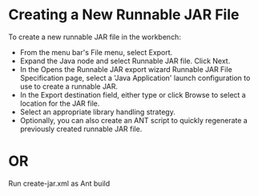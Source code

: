 # Creating a New Runnable JAR File
To create a new runnable JAR file in the workbench:

* From the menu bar's File menu, select Export.
* Expand the Java node and select Runnable JAR file. Click Next.
* In the Opens the Runnable JAR export wizard Runnable JAR File Specification page, select a 'Java Application' launch configuration to use to create a runnable JAR.
* In the Export destination field, either type or click Browse to select a location for the JAR file.
* Select an appropriate library handling strategy.
* Optionally, you can also create an ANT script to quickly regenerate a previously created runnable JAR file.

# OR

Run create-jar.xml as Ant build